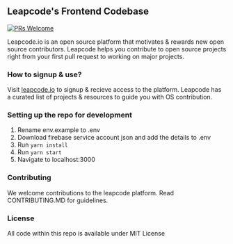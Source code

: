 ## Leapcode's Frontend Codebase 
[![PRs Welcome](https://img.shields.io/badge/PRs-welcome-brightgreen.svg)](CONTRIBUTING.md)

Leapcode.io is an open source platform that motivates & rewards new open source contributors. Leapcode helps you contribute to open source projects right from your first pull request to working on major projects.

### How to signup & use?

Visit [leapcode.io](https://leapcode.io) to signup & recieve access to the platform. Leapcode has a curated list of projects & resources to guide you with OS contribution.

### Setting up the repo for development
1. Rename env.example to .env 
2. Download firebase service account json and add the details to .env
3. Run `yarn install`
4. Run `yarn start`
5. Navigate to localhost:3000

### Contributing

We welcome contributions to the leapcode platform. Read CONTRIBUTING.MD for guidelines.

### License

All code within this repo is available under MIT License
